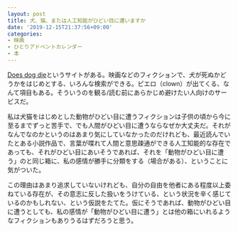 ```yaml
---
layout: post
title: 犬、猫、または人工知能がひどい目に遭いますか
date: '2019-12-15T21:37:56+09:00'
categories:
- 映画
- ひとりアドベントカレンダー
- 本
---
```



[Does dog die](https://www.doesthedogdie.com)というサイトがある。映画などのフィクションで、犬が死ぬかどうかをはじめとする、いろんな検索ができる。ピエロ（clown）が出てくる、なんて項目もある。そういうのを観る/読む前にあらかじめ避けたい人向けのサービスだ。

私は犬猫をはじめとした動物がひどい目に遭うフィクションは子供の頃から今に至るまでずっと苦手で、でも人間がひどい目に遭うならなぜか大丈夫だ。それがなんでなのかというのはあまり気にしていなかったのだけれども、最近読んでいたとある小説作品で、言葉が喋れて人間と意思疎通ができる人工知能的な存在であっても、それがひどい目にあいそうであれば、それを「動物がひどい目に遭う」のと同じ箱に、私の感情が勝手に分類をする（場合がある）、ということに気がついた。

この理由はあまり追求していないけれども、自分の自由を他者にある程度以上委ねている存在が、その意志に反した扱いをうけている、という状況を辛く感じているのかもしれない、という仮説をたてた。仮にそうであれば、動物がひどい目に遭うとしても、私の感情が「動物がひどい目に遭う」とは他の箱にいれるようなフィクションもありうるはずだろうと思う。


